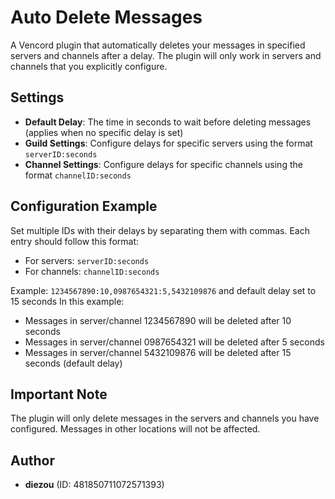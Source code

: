 # Auto Delete Messages

A Vencord plugin that automatically deletes your messages in specified servers and channels after a delay. The plugin will only work in servers and channels that you explicitly configure.

## Settings

-   **Default Delay**: The time in seconds to wait before deleting messages (applies when no specific delay is set)
-   **Guild Settings**: Configure delays for specific servers using the format `serverID:seconds`
-   **Channel Settings**: Configure delays for specific channels using the format `channelID:seconds`

## Configuration Example

Set multiple IDs with their delays by separating them with commas. Each entry should follow this format:

-   For servers: `serverID:seconds`
-   For channels: `channelID:seconds`

Example: `1234567890:10,0987654321:5,5432109876` and default delay set to 15 seconds
In this example:

-   Messages in server/channel 1234567890 will be deleted after 10 seconds
-   Messages in server/channel 0987654321 will be deleted after 5 seconds
-   Messages in server/channel 5432109876 will be deleted after 15 seconds (default delay)

## Important Note

The plugin will only delete messages in the servers and channels you have configured. Messages in other locations will not be affected.

## Author

-   **diezou** (ID: 481850711072571393)
